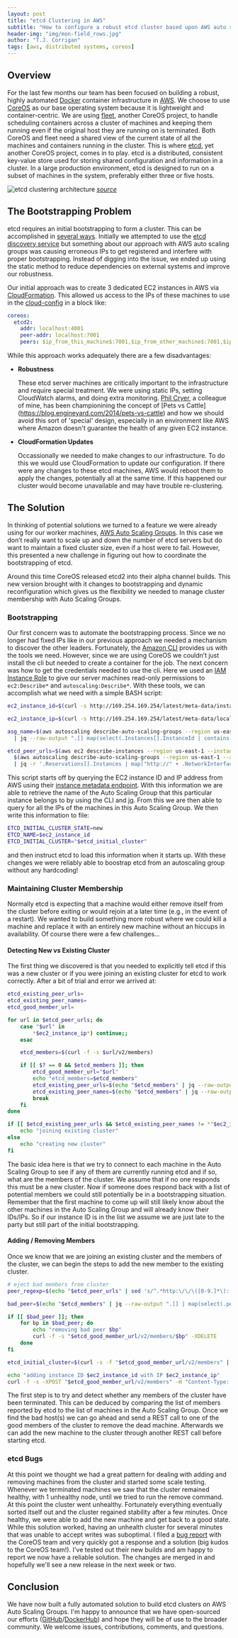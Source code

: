 ```yaml
---
layout: post
title: "etcd Clustering in AWS"
subtitle: "How to configure a robust etcd cluster based upon AWS auto scaling groups"
header-img: "img/mon-field_rows.jpg"
author: "T.J. Corrigan"
tags: [aws, distributed systems, coreos]
---
```


## Overview

For the last few months our team has been focused on building a robust, highly automated [Docker](https://www.docker.com) container infrastructure in [AWS](http://aws.amazon.com). We choose to use [CoreOS](https://coreos.com) as our base operating system because it is lightweight and container-centric. We are using [fleet](https://github.com/coreos/fleet), another CoreOS project, to handle scheduling containers across a cluster of machines and keeping them running even if the original host they are running on is terminated. Both CoreOS and fleet need a shared view of the current state of all the machines and containers running in the cluster. This is where [etcd]( https://github.com/coreos/etcd), yet another CoreOS project, comes in to play. etcd is a distributed, consistent key-value store used for storing shared configuration and information in a cluster. In a large production environment, etcd is designed to run on a subset of machines in the system, preferably either three or five hosts.

![etcd clustering architecture](/img/etcd-cluster-architecture.png)
*[source](https://coreos.com/docs/cluster-management/setup/cluster-architectures/#production-cluster-with-central-services)*

## The Bootstrapping Problem

etcd requires an initial bootstrapping to form a cluster. This can be accomplished in [several ways](https://github.com/coreos/etcd/blob/master/Documentation/clustering.md). Initially we attempted to use the [etcd discovery service](https://discovery.etcd.io/) but something about our approach with AWS auto scaling groups was causing erroneous IPs to get registered and interfere with proper bootstrapping. Instead of digging into the issue, we ended up using the static method to reduce dependencies on external systems and improve our robustness.

Our initial approach was to create 3 dedicated EC2 instances in AWS via [CloudFormation](http://aws.amazon.com/cloudformation/). This allowed us access to the IPs of these machines to use in the [cloud-config](https://coreos.com/docs/cluster-management/setup/cloudinit-cloud-config/#coreos) in a block like:

``` yaml
coreos:
  etcd2:
    addr: localhost:4001    
    peer-addr: localhost:7001
    peers: $ip_from_this_machine$:7001,$ip_from_other_machine$:7001,$ip_from_another_machine$:7001
```
While this approach works adequately there are a few disadvantages:

* **Robustness**

	These etcd server machines are critically important to the infrastructure and require special treatment. We were using static IPs, setting CloudWatch alarms, and doing extra monitoring. [Phil Cryer](https://twitter.com/fak3r), a colleague of mine, has been championining the concept of [Pets vs Cattle] (https://blog.engineyard.com/2014/pets-vs-cattle) and how we should avoid this sort of 'special' design, especially in an environment like AWS where Amazon doesn't guarantee the health of any given EC2 instance. 

* **CloudFormation Updates**

	Occassionally we needed to make changes to our infrastructure. To do this we would use CloudFormation to update our configuration. If there were any changes to these etcd machines, AWS would reboot them to apply the changes, potentially all at the same time. If this happened our cluster would become unavailable and may have trouble re-clustering.
  
## The Solution

In thinking of potential solutions we turned to a feature we were already using for our worker machines, [AWS Auto Scaling Groups](http://aws.amazon.com/autoscaling). In this case we don’t really want to scale up and down the number of etcd servers but do want to maintain a fixed cluster size, even if a host were to fail. However, this presented a new challenge in figuring out how to coordinate the bootstrapping of etcd. 

Around this time CoreOS released etcd2 into their alpha channel builds. This new version brought with it changes to bootstrapping and dynamic reconfiguration which gives us the flexibility we needed to manage cluster membership with Auto Scaling Groups.

### Bootstrapping

Our first concern was to automate the bootstrapping process. Since we no longer had fixed IPs like in our previous approach we needed a mechanism to discover the other leaders. 
Fortunately, the [Amazon CLI](http://aws.amazon.com/cli/) provides us with the tools we need. However, since we are using CoreOS we couldn’t just install the cli but needed to create a container for the job. The next concern was how to get the credentials needed to use the cli. Here we used an [IAM Instance Role](https://docs.aws.amazon.com/AWSEC2/latest/UserGuide/iam-roles-for-amazon-ec2.html?console_help=true) to give our server machines read-only permissions to `ec2:Describe*` and `autoscaling:Describe*`. With these tools, we can accomplish what we need with a simple BASH script:

```bash
ec2_instance_id=$(curl -s http://169.254.169.254/latest/meta-data/instance-id)

ec2_instance_ip=$(curl -s http://169.254.169.254/latest/meta-data/local-ipv4)

asg_name=$(aws autoscaling describe-auto-scaling-groups --region us-east-1 \
  | jq --raw-output ".[] map(select(.Instances[].InstanceId | contains(\"$ec2_instance_id\"))) | .[].AutoScalingGroupName")

etcd_peer_urls=$(aws ec2 describe-instances --region us-east-1 --instance-ids \
  $(aws autoscaling describe-auto-scaling-groups --region us-east-1 --auto-scaling-group-name $asg_name | jq .AutoScalingGroups[0].Instances[].InstanceId | xargs) \
  | jq -r '.Reservations[].Instances | map("http://" + .NetworkInterfaces[].PrivateIpAddress + ":2379")[]')
```

This script starts off by querying the EC2 instance ID and IP address from AWS using their [instance metadata endpoint](http://docs.aws.amazon.com/AWSEC2/latest/UserGuide/ec2-instance-metadata.html). With this information we are able to retrieve the name of the Auto Scaling Group that this particular instance belongs to by using the CLI and [jq](http://stedolan.github.io/jq/). From this we are then able to query for all the IPs of the machines in this Auto Scaling Group. We then write this information to file:

```bash
ETCD_INITIAL_CLUSTER_STATE=new
ETCD_NAME=$ec2_instance_id
ETCD_INITIAL_CLUSTER="$etcd_initial_cluster"
```

and then instruct etcd to load this information when it starts up. With these changes we were reliably able to boostrap etcd from an autoscaling group without any hardcoding!

### Maintaining Cluster Membership

Normally etcd is expecting that a machine would either remove itself from the cluster before exiting or would rejoin at a later time (e.g., in the event of a restart). We wanted to build something more robust where we could kill a machine and replace it with an entirely new machine without an hiccups in availability. Of course there were a few challenges&hellip;

#### Detecting New vs Existing Cluster

The first thing we discovered is that you needed to explicitly tell etcd if this was a new cluster or if you were joining an existing cluster for etcd to work correctly. After a bit of trial and error we arrived at:

```bash
etcd_existing_peer_urls=
etcd_existing_peer_names=
etcd_good_member_url=

for url in $etcd_peer_urls; do
    case "$url" in
        *$ec2_instance_ip*) continue;;
    esac

    etcd_members=$(curl -f -s $url/v2/members)

    if [[ $? == 0 && $etcd_members ]]; then
        etcd_good_member_url="$url"
        echo "etcd_members=$etcd_members"
        etcd_existing_peer_urls=$(echo "$etcd_members" | jq --raw-output .[][].peerURLs[0])
        etcd_existing_peer_names=$(echo "$etcd_members" | jq --raw-output .[][].name)
        break
    fi
done

if [[ $etcd_existing_peer_urls && $etcd_existing_peer_names != *"$ec2_instance_id"* ]]; then
    echo "joining existing cluster"
else
    echo "creating new cluster"
fi
```

The basic idea here is that we try to connect to each machine in the Auto Scaling Group to see if any of them are currently running etcd and if so, what are the members of the cluster. We assume that if no one responds this must be a new cluster. Now if someone does respond back with a list of potential members we could still potentially be in a bootstrapping situation. Remember that the first machine to come up will still likely know about the other machines in the Auto Scaling Group and will already know their IDs/IPs. So if our instance ID is in the list we assume we are just late to the party but still part of the initial bootstrapping. 

#### Adding / Removing Members

Once we know that we are joining an existing cluster and the members of the cluster, we can begin the steps to add the new member to the existing cluster.

```bash
# eject bad members from cluster
peer_regexp=$(echo "$etcd_peer_urls" | sed 's/^.*http:\/\/\([0-9.]*\):[0-9]*.*$/contains(\\"\1\\")/' | xargs | sed 's/  */ or /g')

bad_peer=$(echo "$etcd_members" | jq --raw-output ".[] | map(select(.peerURLs[] | $peer_regexp | not )) | .[].id")

if [[ $bad_peer ]]; then
    for bp in $bad_peer; do
        echo "removing bad peer $bp"
        curl -f -s "$etcd_good_member_url/v2/members/$bp" -XDELETE
    done
fi

etcd_initial_cluster=$(curl -s -f "$etcd_good_member_url/v2/members" | jq --raw-output '.[] | map(.name + "=" + .peerURLs[0]) | .[]' | xargs | sed 's/  */,/g')$(echo ",$ec2_instance_id=http://${ec2_instance_ip}:2380")

echo "adding instance ID $ec2_instance_id with IP $ec2_instance_ip"
curl -f -s -XPOST "$etcd_good_member_url/v2/members" -H "Content-Type: application/json" -d "{\"peerURLs\": [\"http://$ec2_instance_ip:2380\"], \"name\": \"$ec2_instance_id\"}"
```

The first step is to try and detect whether any members of the cluster have been terminated. This can be deduced by comparing the list of members reported by etcd to the list of machines in the Auto Scaling Group. Once we find the bad host(s) we can go ahead and send a REST call to one of the good members of the cluster to remove the dead machine. Afterwards we can add the new machine to the cluster through another REST call before starting etcd. 

### etcd Bugs

At this point we thought we had a great pattern for dealing with adding and removing machines from the cluster and started some scale testing. Whenever we terminated machines we saw that the cluster remained healthy, with 1 unhealthy node, until we tried to run the remove command. At this point the cluster went unhealthy. Fortunately everything eventually sorted itself out and the cluster regained stability after a few minutes. Once healthy, we were able to add the new machine and get back to a good state. While this solution worked, having an unhealth cluster for several minutes that was unable to accept writes was suboptimal. I filed a [bug report](https://github.com/coreos/etcd/issues/2888) with the CoreOS team and very quickly got a response and a solution (big kudos to the CoreOS team!). I've tested out their new builds and am happy to report we now have a reliable solution. The changes are merged in and hopefully we'll see a new release in the next week or two.

## Conclusion

We have now built a fully automated solution to build etcd clusters on AWS Auto Scaling Groups. I'm happy to announce that we have open-sourced our efforts ([GitHub](https://github.com/MonsantoCo/etcd-aws-cluster/)/[DockerHub](https://registry.hub.docker.com/u/monsantoco/etcd-aws-cluster/)) and hope they will be of use to the broader community. We welcome issues, contributions, comments, and questions.
